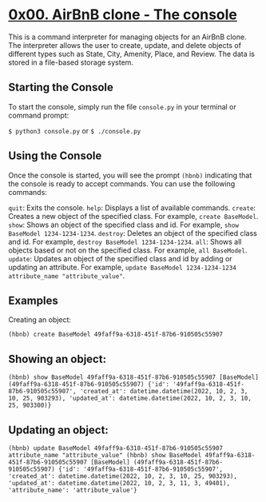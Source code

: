# [0x00. AirBnB clone - The console](.)

This is a command interpreter for managing objects for an AirBnB clone. The interpreter allows the user to create, update, and delete objects of different types such as State, City, Amenity, Place, and Review. The data is stored in a file-based storage system.

## Starting the Console
To start the console, simply run the file `console.py` in your terminal or command prompt:

`$ python3 console.py` or `$ ./console.py`

## Using the Console
Once the console is started, you will see the prompt `(hbnb)` indicating that the console is ready to accept commands. You can use the following commands:

`quit`: Exits the console.
`help`: Displays a list of available commands.
`create`: Creates a new object of the specified class. For example, `create BaseModel`.
`show`: Shows an object of the specified class and id. For example, `show BaseModel 1234-1234-1234`.
`destroy`: Deletes an object of the specified class and id. For example, `destroy BaseModel 1234-1234-1234`.
`all`: Shows all objects based or not on the specified class. For example, `all BaseModel`.
`update`: Updates an object of the specified class and id by adding or updating an attribute. For example, `update
BaseModel 1234-1234-1234 attribute_name "attribute_value"`.

## Examples
Creating an object:

`(hbnb) create BaseModel
49faff9a-6318-451f-87b6-910505c55907`


## Showing an object:

`(hbnb) show BaseModel 49faff9a-6318-451f-87b6-910505c55907
[BaseModel] (49faff9a-6318-451f-87b6-910505c55907) {'id': '49faff9a-6318-451f-87b6-910505c55907', 'created_at':
datetime.datetime(2022, 10, 2, 3, 10, 25, 903293), 'updated_at': datetime.datetime(2022, 10, 2, 3, 10, 25, 903300)}`


## Updating an object:

`(hbnb) update BaseModel 49faff9a-6318-451f-87b6-910505c55907 attribute_name "attribute_value"
(hbnb) show BaseModel 49faff9a-6318-451f-87b6-910505c55907
[BaseModel] (49faff9a-6318-451f-87b6-910505c55907) {'id': '49faff9a-6318-451f-87b6-910505c55907', 'created_at':
datetime.datetime(2022, 10, 2, 3, 10, 25, 903293), 'updated_at': datetime.datetime(2022, 10, 2, 3, 11, 3, 49401),
'attribute_name': 'attribute_value'}`
